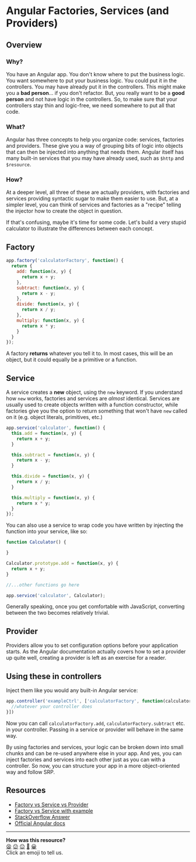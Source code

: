 # Angular Factories, Services (and Providers)

## Overview

### Why?

You have an Angular app. You don't know where to put the business logic. You want somewhere to put your business logic. You could put it in the controllers. You may have already put it in the controllers. This might make you a **bad person**... if you don't refactor. But, you really want to be a **good person** and not have logic in the controllers. So, to make sure that your controllers stay thin and logic-free, we need somewhere to put all that code.

### What?

Angular has three concepts to help you organize code: services, factories and providers. These give you a way of grouping bits of logic into objects that can then be injected into anything that needs them. Angular itself has many built-in services that you may have already used, such as `$http` and `$resource`.

### How?

At a deeper level, all three of these are actually providers, with factories and services providing syntactic sugar to make them easier to use. But, at a simpler level, you can think of services and factories as a "recipe" telling the injector how to create the object in question.

If that's confusing, maybe it's time for some code. Let's build a very stupid calculator to illustrate the differences between each concept.

## Factory

```javascript
app.factory('calculatorFactory', function() {
  return {
    add: function(x, y) {
      return x + y;
    },
    subtract: function(x, y) {
      return x - y;
    },
    divide: function(x, y) {
      return x / y;
    },
    multiply: function(x, y) {
      return x * y;
    }
  }
});
```

A factory **returns** whatever you tell it to. In most cases, this will be an object, but it could equally be a primitive or a function.

## Service

A service creates a **new** object, using the `new` keyword. If you understand how `new` works, factories and services are *almost* identical. Services are usually used to create objects written with a function constructor, while factories give you the option to return something that won't have `new` called on it (e.g. object literals, primitives, etc.)

```javascript
app.service('calculator', function() {
  this.add = function(x, y) {
    return x + y;
  }

  this.subtract = function(x, y) {
    return x - y;
  }

  this.divide = function(x, y) {
    return x / y;
  }

  this.multiply = function(x, y) {
    return x * y;
  }
});
```

You can also use a service to wrap code you have written by injecting the function into your service, like so:

```javascript
function Calculator() {

}

Calculator.prototype.add = function(x, y) {
  return x + y;
}

//...other functions go here

app.service('calculator', Calculator);
```

Generally speaking, once you get comfortable with JavaScript, converting between the two becomes relatively trivial.

## Provider

Providers allow you to set configuration options before your application starts. As the Angular documentation actually covers how to set a provider up quite well, creating a provider is left as an exercise for a reader.

## Using these in controllers

Inject them like you would any built-in Angular service:

```javascript
app.controller('exampleCtrl', ['calculatorFactory', function(calculatorFactory) {
  //whatever your controller does
}])
```

Now you can call `calculatorFactory.add`, `calculatorFactory.subtract` etc. in your controller. Passing in a service or provider will behave in the same way.

By using factories and services, your logic can be broken down into small chunks and can be re-used anywhere else in your app. And yes, you can inject factories and services into each other just as you can with a controller. So now, you can structure your app in a more object-oriented way and follow SRP.

## Resources
- [Factory vs Service vs Provider](http://tylermcginnis.com/angularjs-factory-vs-service-vs-provider/)
- [Factory vs Service with example](http://blog.manishchhabra.com/2013/09/angularjs-service-vs-factory-with-example)
- [StackOverflow Answer](http://stackoverflow.com/questions/15666048/service-vs-provider-vs-factory)
- [Official Angular docs](https://docs.angularjs.org/guide/providers)

<!-- BEGIN GENERATED SECTION DO NOT EDIT -->

---

**How was this resource?**  
[😫](https://airtable.com/shrUJ3t7KLMqVRFKR?prefill_Repository=course&prefill_File=pills/angular_factories_services.md&prefill_Sentiment=😫) [😕](https://airtable.com/shrUJ3t7KLMqVRFKR?prefill_Repository=course&prefill_File=pills/angular_factories_services.md&prefill_Sentiment=😕) [😐](https://airtable.com/shrUJ3t7KLMqVRFKR?prefill_Repository=course&prefill_File=pills/angular_factories_services.md&prefill_Sentiment=😐) [🙂](https://airtable.com/shrUJ3t7KLMqVRFKR?prefill_Repository=course&prefill_File=pills/angular_factories_services.md&prefill_Sentiment=🙂) [😀](https://airtable.com/shrUJ3t7KLMqVRFKR?prefill_Repository=course&prefill_File=pills/angular_factories_services.md&prefill_Sentiment=😀)  
Click an emoji to tell us.

<!-- END GENERATED SECTION DO NOT EDIT -->
